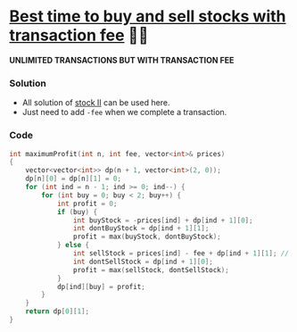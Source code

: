 # [Best time to buy and sell stocks with transaction fee](https://www.codingninjas.com/codestudio/problems/rahul-and-his-chocolates_3118974?source=youtube&campaign=striver_dp_videos&utm_source=youtube&utm_medium=affiliate&utm_campaign=striver_dp_videos&leftPanelTab=0) 🌟🌟

**UNLIMITED TRANSACTIONS BUT WITH TRANSACTION FEE**

### Solution

-   All solution of [stock II](./36_BestTimeToBuyAndSellStockII.md) can be used here.
-   Just need to add `-fee` when we complete a transaction.

### Code

```cpp
int maximumProfit(int n, int fee, vector<int>& prices)
{
    vector<vector<int>> dp(n + 1, vector<int>(2, 0));
    dp[n][0] = dp[n][1] = 0;
    for (int ind = n - 1; ind >= 0; ind--) {
        for (int buy = 0; buy < 2; buy++) {
            int profit = 0;
            if (buy) {
                int buyStock = -prices[ind] + dp[ind + 1][0];
                int dontBuyStock = dp[ind + 1][1];
                profit = max(buyStock, dontBuyStock);
            } else {
                int sellStock = prices[ind] - fee + dp[ind + 1][1]; // Just reduce fee for completing the transaction
                int dontSellStock = dp[ind + 1][0];
                profit = max(sellStock, dontSellStock);
            }
            dp[ind][buy] = profit;
        }
    }
    return dp[0][1];
}

```
